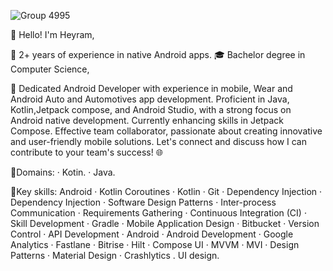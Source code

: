 
 ![Group 4995](https://media.licdn.com/dms/image/v2/D5616AQHRoWqiJ3RmUA/profile-displaybackgroundimage-shrink_200_800/profile-displaybackgroundimage-shrink_200_800/0/1723361112501?e=2147483647&v=beta&t=Otb0G7Q7DyVSPzlgQCTZKvQpxf-yzkyGajvysI1AqSw)



 
👋 Hello! I'm Heyram,

📱 2+ years of experience in native Android apps.
🎓 Bachelor degree in Computer Science, 
   

🚀 Dedicated Android Developer with experience in mobile, Wear and Android Auto and Automotives app development. Proficient in Java, Kotlin,Jetpack compose, and Android Studio, with a strong focus on Android native development. Currently enhancing skills in Jetpack Compose. Effective team collaborator, passionate about creating innovative and user-friendly mobile solutions. Let's connect and discuss how I can contribute to your team's success! 🌐

🌟Domains:
· Kotin. · Java.

🌟Key skills:
Android · Kotlin Coroutines · Kotlin · Git · Dependency Injection · Dependency Injection · Software Design Patterns · Inter-process Communication · Requirements Gathering · Continuous Integration (CI) · Skill Development · Gradle · Mobile Application Design · Bitbucket · Version Control · API Development · Android · Android Development · Google Analytics · Fastlane · Bitrise · Hilt · Compose UI · MVVM · MVI  · Design Patterns · Material Design · Crashlytics . UI design.



